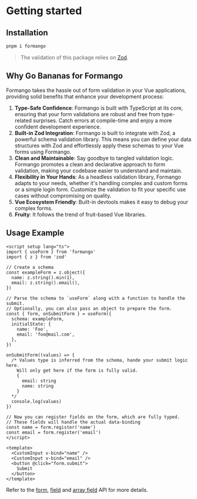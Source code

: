 # Getting started

## Installation


```bash
pnpm i formango
```

> The validation of this package relies on [Zod](https://zod.dev/).

## Why Go Bananas for Formango

Formango takes the hassle out of form validation in your Vue applications, providing solid benefits that enhance your development process:
1. <b>Type-Safe Confidence</b>: Formango is built with TypeScript at its core, ensuring that your form validations are robust and free from type-related surprises. Catch errors at compile-time and enjoy a more confident development experience.
2. <b>Built-in Zod Integration</b>: Formango is built to integrate with Zod, a powerful schema validation library. This means you can define your data structures with Zod and effortlessly apply these schemas to your Vue forms using Formango.
3. <b>Clean and Maintainable</b>: Say goodbye to tangled validation logic. Formango promotes a clean and declarative approach to form validation, making your codebase easier to understand and maintain.
4. <b>Flexibility in Your Hands</b>: As a headless validation library, Formango adapts to your needs, whether it's handling complex and custom forms or a simple login form. Customize the validation to fit your specific use cases without compromising on quality.
5. <b>Vue Ecosystem Friendly</b>: Built-in devtools makes it easy to debug your complex forms.
6. <b>Fruity</b>: It follows the trend of fruit-based Vue libraries.


## Usage Example

```vue
<script setup lang="ts">
import { useForm } from 'formango'
import { z } from 'zod'

// Create a schema
const exampleForm = z.object({
  name: z.string().min(1),
  email: z.string().email(),
})

// Parse the schema to `useForm` along with a function to handle the submit.
// Optionally, you can also pass an object to prepare the form.
const { form, onSubmitForm } = useForm({
  schema: exampleForm,
  initialState: {
    name: 'Foo',
    email: 'foo@mail.com',
  },
})

onSubmitForm((values) => {
  /* Values type is inferred from the schema, hande your submit logic here.
    Will only get here if the form is fully valid.
    {
      email: string
      name: string
    }
  */
  console.log(values)
})

// Now you can register fields on the form, which are fully typed.
// These fields will handle the actual data-binding
const name = form.register('name')
const email = form.register('email')
</script>

<template>
  <CustomInput v-bind="name" />
  <CustomInput v-bind="email" />
  <button @click="form.submit">
    Submit
  </button>
</template>
```


Refer to the [form](/api/useForm), [field](/api/field) and [array field](/api/field-array) API for more details.
